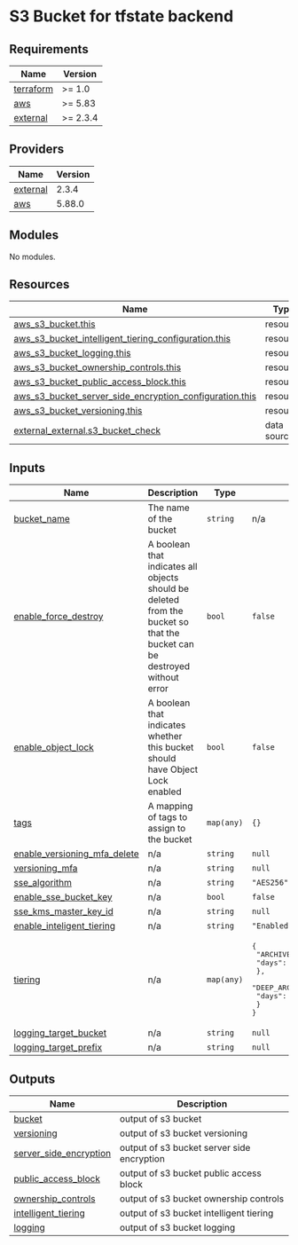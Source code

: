 # S3 Bucket for tfstate backend

<!-- BEGIN_TF_DOCS -->
## Requirements

| Name | Version |
|------|---------|
| <a name="requirement_terraform"></a> [terraform](#requirement\_terraform) | >= 1.0 |
| <a name="requirement_aws"></a> [aws](#requirement\_aws) | >= 5.83 |
| <a name="requirement_external"></a> [external](#requirement\_external) | >= 2.3.4 |

## Providers

| Name | Version |
|------|---------|
| <a name="provider_external"></a> [external](#provider\_external) | 2.3.4 |
| <a name="provider_aws"></a> [aws](#provider\_aws) | 5.88.0 |

## Modules

No modules.

## Resources

| Name | Type |
|------|------|
| [aws_s3_bucket.this](https://registry.terraform.io/providers/hashicorp/aws/latest/docs/resources/s3_bucket) | resource |
| [aws_s3_bucket_intelligent_tiering_configuration.this](https://registry.terraform.io/providers/hashicorp/aws/latest/docs/resources/s3_bucket_intelligent_tiering_configuration) | resource |
| [aws_s3_bucket_logging.this](https://registry.terraform.io/providers/hashicorp/aws/latest/docs/resources/s3_bucket_logging) | resource |
| [aws_s3_bucket_ownership_controls.this](https://registry.terraform.io/providers/hashicorp/aws/latest/docs/resources/s3_bucket_ownership_controls) | resource |
| [aws_s3_bucket_public_access_block.this](https://registry.terraform.io/providers/hashicorp/aws/latest/docs/resources/s3_bucket_public_access_block) | resource |
| [aws_s3_bucket_server_side_encryption_configuration.this](https://registry.terraform.io/providers/hashicorp/aws/latest/docs/resources/s3_bucket_server_side_encryption_configuration) | resource |
| [aws_s3_bucket_versioning.this](https://registry.terraform.io/providers/hashicorp/aws/latest/docs/resources/s3_bucket_versioning) | resource |
| [external_external.s3_bucket_check](https://registry.terraform.io/providers/hashicorp/external/latest/docs/data-sources/external) | data source |

## Inputs

| Name | Description | Type | Default | Required |
|------|-------------|------|---------|:--------:|
| <a name="input_bucket_name"></a> [bucket\_name](#input\_bucket\_name) | The name of the bucket | `string` | n/a | yes |
| <a name="input_enable_force_destroy"></a> [enable\_force\_destroy](#input\_enable\_force\_destroy) | A boolean that indicates all objects should be deleted from the bucket so that the bucket can be destroyed without error | `bool` | `false` | no |
| <a name="input_enable_object_lock"></a> [enable\_object\_lock](#input\_enable\_object\_lock) | A boolean that indicates whether this bucket should have Object Lock enabled | `bool` | `false` | no |
| <a name="input_tags"></a> [tags](#input\_tags) | A mapping of tags to assign to the bucket | `map(any)` | `{}` | no |
| <a name="input_enable_versioning_mfa_delete"></a> [enable\_versioning\_mfa\_delete](#input\_enable\_versioning\_mfa\_delete) | n/a | `string` | `null` | no |
| <a name="input_versioning_mfa"></a> [versioning\_mfa](#input\_versioning\_mfa) | n/a | `string` | `null` | no |
| <a name="input_sse_algorithm"></a> [sse\_algorithm](#input\_sse\_algorithm) | n/a | `string` | `"AES256"` | no |
| <a name="input_enable_sse_bucket_key"></a> [enable\_sse\_bucket\_key](#input\_enable\_sse\_bucket\_key) | n/a | `bool` | `false` | no |
| <a name="input_sse_kms_master_key_id"></a> [sse\_kms\_master\_key\_id](#input\_sse\_kms\_master\_key\_id) | n/a | `string` | `null` | no |
| <a name="input_enable_inteligent_tiering"></a> [enable\_inteligent\_tiering](#input\_enable\_inteligent\_tiering) | n/a | `string` | `"Enabled"` | no |
| <a name="input_tiering"></a> [tiering](#input\_tiering) | n/a | `map(any)` | <pre>{<br/>  "ARCHIVE_ACCESS": {<br/>    "days": 125<br/>  },<br/>  "DEEP_ARCHIVE_ACCESS": {<br/>    "days": 180<br/>  }<br/>}</pre> | no |
| <a name="input_logging_target_bucket"></a> [logging\_target\_bucket](#input\_logging\_target\_bucket) | n/a | `string` | `null` | no |
| <a name="input_logging_target_prefix"></a> [logging\_target\_prefix](#input\_logging\_target\_prefix) | n/a | `string` | `null` | no |

## Outputs

| Name | Description |
|------|-------------|
| <a name="output_bucket"></a> [bucket](#output\_bucket) | output of s3 bucket |
| <a name="output_versioning"></a> [versioning](#output\_versioning) | output of s3 bucket versioning |
| <a name="output_server_side_encryption"></a> [server\_side\_encryption](#output\_server\_side\_encryption) | output of s3 bucket server side encryption |
| <a name="output_public_access_block"></a> [public\_access\_block](#output\_public\_access\_block) | output of s3 bucket public access block |
| <a name="output_ownership_controls"></a> [ownership\_controls](#output\_ownership\_controls) | output of s3 bucket ownership controls |
| <a name="output_intelligent_tiering"></a> [intelligent\_tiering](#output\_intelligent\_tiering) | output of s3 bucket intelligent tiering |
| <a name="output_logging"></a> [logging](#output\_logging) | output of s3 bucket logging |
<!-- END_TF_DOCS -->
